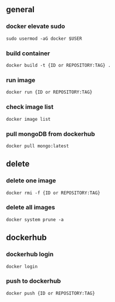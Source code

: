 ## general
### docker elevate sudo
    sudo usermod -aG docker $USER
### build container
    docker build -t {ID or REPOSITORY:TAG} .
### run image
    docker run {ID or REPOSITORY:TAG}
### check image list
    docker image list
### pull mongoDB from dockerhub
    docker pull mongo:latest

## delete
### delete one image
    docker rmi -f {ID or REPOSITORY:TAG}
### delete all images
    docker system prune -a
    
## dockerhub
### dockerhub login
    docker login
### push to dockerhub
    docker push {ID or REPOSITORY:TAG}

